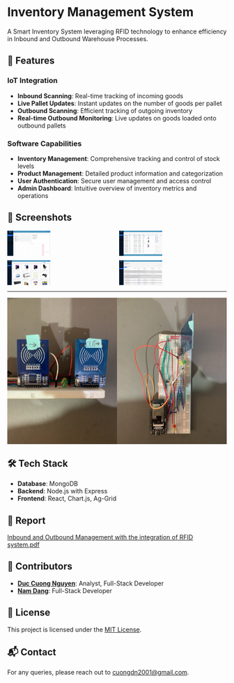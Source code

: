 # Inventory Management System

A Smart Inventory System leveraging RFID technology to enhance efficiency in Inbound and Outbound Warehouse Processes.

## 🚀 Features

### IoT Integration
- **Inbound Scanning**: Real-time tracking of incoming goods
- **Live Pallet Updates**: Instant updates on the number of goods per pallet
- **Outbound Scanning**: Efficient tracking of outgoing inventory
- **Real-time Outbound Monitoring**: Live updates on goods loaded onto outbound pallets

### Software Capabilities
- **Inventory Management**: Comprehensive tracking and control of stock levels
- **Product Management**: Detailed product information and categorization
- **User Authentication**: Secure user management and access control
- **Admin Dashboard**: Intuitive overview of inventory metrics and operations

## 📸 Screenshots

<div style="display: grid; grid-template-columns: repeat(2, 1fr); gap: 10px;">
  <img src="https://github.com/johnnycuongn/Inventory-Management-Sytem/blob/main/github_resources/1_dashboard.png" alt="Dashboard" width="40%">
  <img src="https://github.com/johnnycuongn/Inventory-Management-Sytem/blob/main/github_resources/2_parcels_page.png" alt="Parcels Page" width="40%">
  <img src="https://github.com/johnnycuongn/Inventory-Management-Sytem/blob/main/github_resources/3_items_page.png" alt="Items Page" width="40%">
  <img src="https://github.com/johnnycuongn/Inventory-Management-Sytem/blob/main/github_resources/outbound_management.png" alt="Outbound Management" width="40%">
</div>

---

<div style="display: flex; flex-direction: row">
  <img src="https://github.com/johnnycuongn/Inventory-Management-Sytem/blob/main/github_resources/IMG_4855.jpg" alt="RFID System" width="50%">
  <img src="https://github.com/johnnycuongn/Inventory-Management-Sytem/blob/main/github_resources/IMG_4854.jpg" alt="RFID System from above" width="50%">
</div>

## 🛠 Tech Stack

- **Database**: MongoDB
- **Backend**: Node.js with Express
- **Frontend**: React, Chart.js, Ag-Grid

## 📄 Report

[Inbound and Outbound Management with the integration of RFID system.pdf](https://github.com/johnnycuongn/Inventory-Management-Sytem/blob/main/github_resources/IMS_Report.pdf)

## 👥 Contributors

- **[Duc Cuong Nguyen](https://www.linkedin.com/in/johnny-nguyen-2001jcn/)**: Analyst, Full-Stack Developer
- **[Nam Dang](https://www.linkedin.com/in/nam-dang-680a451b0/)**: Full-Stack Developer

## 📄 License

This project is licensed under the [MIT License]().

## 📬 Contact

For any queries, please reach out to cuongdn2001@gmail.com.

